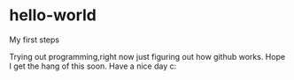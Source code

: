 # hello-world
My first steps

Trying out programming,right now just figuring out how github works.
Hope I get the hang of this soon. Have a nice day c:
